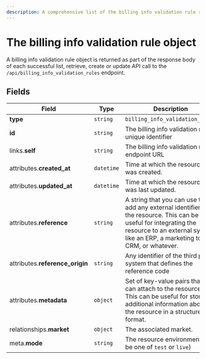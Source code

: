 ```yaml
---
description: A comprehensive list of the billing info validation rule resource's attributes and relationships.
---
```


# The billing info validation rule object

A billing info validation rule object is returned as part of the response body of each successful list, retrieve, create or update API call to the `/api/billing_info_validation_rules` endpoint.

## Fields

| Field          | Type     | Description                                  |
| -------------- | -------- | -------------------------------------------- |
| **type**       | `string` | `billing_info_validation_rules`                        |
| **id**         | `string` | The billing info validation rule unique identifier  |
| links.**self** | `string` | The billing info validation rule endpoint URL       |
| attributes.**created_at** | `datetime` | Time at which the resource was created. |
| attributes.**updated_at** | `datetime` | Time at which the resource was last updated. |
| attributes.**reference** | `string` | A string that you can use to add any external identifier to the resource. This can be useful for integrating the resource to an external system, like an ERP, a marketing tool, a CRM, or whatever. |
| attributes.**reference_origin** | `string` | Any identifier of the third party system that defines the reference code |
| attributes.**metadata** | `object` | Set of key-value pairs that you can attach to the resource. This can be useful for storing additional information about the resource in a structured format. |
| relationships.**market** | `object` | The associated market. |
| meta.**mode** | `string` | The resource environment \(can be one of `test` or `live`\) |

